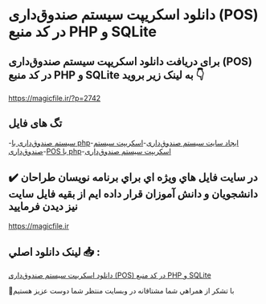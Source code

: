 # دانلود اسکریپت سیستم صندوق‌داری (POS) در کد منبع PHP و SQLite

## برای دریافت دانلود اسکریپت سیستم صندوق‌داری (POS) در کد منبع PHP و SQLite به لینک زیر بروید 👇

https://magicfile.ir/?p=2742

## تگ های فایل

-[سیستم صندوق‌داری با php](https://magicfile.ir/product/%d8%a7%d8%b3%da%a9%d8%b1%db%8c%d9%be%d8%aa%d8%b3%db%8c%d8%b3%d8%aa%d9%85-%d8%b5%d9%86%d8%af%d9%88%d9%82%d8%af%d8%a7%d8%b1%db%8c-pos-php-%d9%88-sqlite/)-[ایجاد سایت سیستم صندوق‌داری](https://magicfile.ir/product/%d8%a7%d8%b3%da%a9%d8%b1%db%8c%d9%be%d8%aa%d8%b3%db%8c%d8%b3%d8%aa%d9%85-%d8%b5%d9%86%d8%af%d9%88%d9%82%d8%af%d8%a7%d8%b1%db%8c-pos-php-%d9%88-sqlite/)-[اسکریپت سیستم صندوق‌داری](https://magicfile.ir/product/%d8%a7%d8%b3%da%a9%d8%b1%db%8c%d9%be%d8%aa%d8%b3%db%8c%d8%b3%d8%aa%d9%85-%d8%b5%d9%86%d8%af%d9%88%d9%82%d8%af%d8%a7%d8%b1%db%8c-pos-php-%d9%88-sqlite/)-[POS با php](https://magicfile.ir/product/%d8%a7%d8%b3%da%a9%d8%b1%db%8c%d9%be%d8%aa%d8%b3%db%8c%d8%b3%d8%aa%d9%85-%d8%b5%d9%86%d8%af%d9%88%d9%82%d8%af%d8%a7%d8%b1%db%8c-pos-php-%d9%88-sqlite/)-[اسکریپت سیستم صندوق‌داری](https://magicfile.ir/product/%d8%a7%d8%b3%da%a9%d8%b1%db%8c%d9%be%d8%aa%d8%b3%db%8c%d8%b3%d8%aa%d9%85-%d8%b5%d9%86%d8%af%d9%88%d9%82%d8%af%d8%a7%d8%b1%db%8c-pos-php-%d9%88-sqlite/)

## ✔️ در سايت فايل هاي ويژه اي براي برنامه نويسان طراحان دانشجويان و دانش آموزان قرار داده ايم از بقيه فايل سايت نيز ديدن فرماييد

https://magicfile.ir


## لينک دانلود اصلي 📥 :

[دانلود اسکریپت سیستم صندوق‌داری (POS) در کد منبع PHP و SQLite](https://magicfile.ir/product/%d8%a7%d8%b3%da%a9%d8%b1%db%8c%d9%be%d8%aa%d8%b3%db%8c%d8%b3%d8%aa%d9%85-%d8%b5%d9%86%d8%af%d9%88%d9%82%d8%af%d8%a7%d8%b1%db%8c-pos-php-%d9%88-sqlite/) 


🙏با تشکر از همراهي شما مشتاقانه در وبسایت منتظر شما دوست عزیز هستیم

